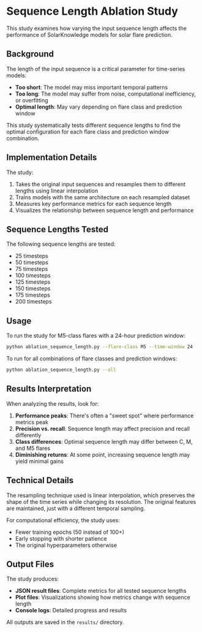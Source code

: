# Sequence Length Ablation Study

This study examines how varying the input sequence length affects the performance of SolarKnowledge models for solar flare prediction.

## Background

The length of the input sequence is a critical parameter for time-series models:
- **Too short**: The model may miss important temporal patterns
- **Too long**: The model may suffer from noise, computational inefficiency, or overfitting
- **Optimal length**: May vary depending on flare class and prediction window

This study systematically tests different sequence lengths to find the optimal configuration for each flare class and prediction window combination.

## Implementation Details

The study:
1. Takes the original input sequences and resamples them to different lengths using linear interpolation
2. Trains models with the same architecture on each resampled dataset
3. Measures key performance metrics for each sequence length
4. Visualizes the relationship between sequence length and performance

## Sequence Lengths Tested

The following sequence lengths are tested:
- 25 timesteps
- 50 timesteps
- 75 timesteps
- 100 timesteps
- 125 timesteps
- 150 timesteps
- 175 timesteps
- 200 timesteps

## Usage

To run the study for M5-class flares with a 24-hour prediction window:

```bash
python ablation_sequence_length.py --flare-class M5 --time-window 24
```

To run for all combinations of flare classes and prediction windows:

```bash
python ablation_sequence_length.py --all
```

## Results Interpretation

When analyzing the results, look for:

1. **Performance peaks**: There's often a "sweet spot" where performance metrics peak
2. **Precision vs. recall**: Sequence length may affect precision and recall differently
3. **Class differences**: Optimal sequence length may differ between C, M, and M5 flares
4. **Diminishing returns**: At some point, increasing sequence length may yield minimal gains

## Technical Details

The resampling technique used is linear interpolation, which preserves the shape of the time series while changing its resolution. The original features are maintained, just with a different temporal sampling.

For computational efficiency, the study uses:
- Fewer training epochs (50 instead of 100+)
- Early stopping with shorter patience
- The original hyperparameters otherwise

## Output Files

The study produces:
- **JSON result files**: Complete metrics for all tested sequence lengths
- **Plot files**: Visualizations showing how metrics change with sequence length
- **Console logs**: Detailed progress and results

All outputs are saved in the `results/` directory.
